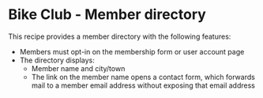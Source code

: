 # Bike Club - Member directory

This recipe provides a member directory with the following features:

- Members must opt-in on the membership form or user account page
- The directory displays:
	- Member name and city/town 
	- The link on the member name opens a contact form, which forwards mail to a member email address without exposing that email address




